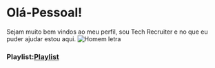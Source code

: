 # Olá-Pessoal!
Sejam muito bem vindos ao meu perfil, sou Tech Recruiter e no que eu puder ajudar estou aqui.
![Homem letra](https://github.com/professorjosedeassis/Linguagem-C/blob/master/imagens/homem%20letra.gif)

### Playlist:[Playlist](https://www.youtube.com/watch?v=2YRxZ8KnqoE)
